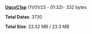[**UqcxC1sp**](/data/UqcxC1sp.txt) (11/01/23 - 01:32)- 332 bytes

**Total Datas**: 3730

**Total Size**: 23.32 MB / 23.3 MB